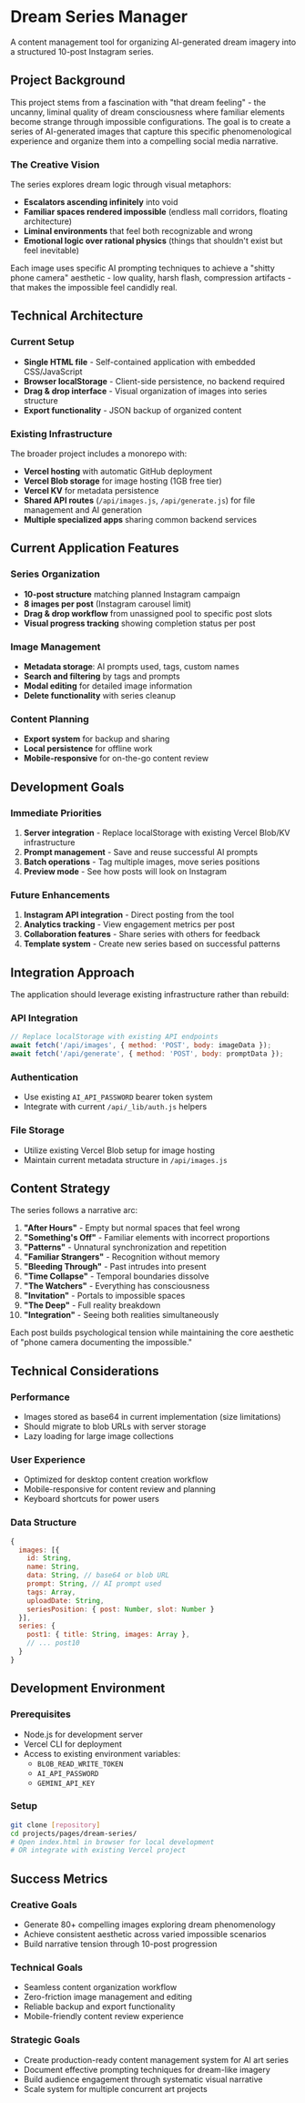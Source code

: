 # Dream Series Manager

A content management tool for organizing AI-generated dream imagery into a structured 10-post Instagram series.

## Project Background

This project stems from a fascination with "that dream feeling" - the uncanny, liminal quality of dream consciousness where familiar elements become strange through impossible configurations. The goal is to create a series of AI-generated images that capture this specific phenomenological experience and organize them into a compelling social media narrative.

### The Creative Vision

The series explores dream logic through visual metaphors:
- **Escalators ascending infinitely** into void
- **Familiar spaces rendered impossible** (endless mall corridors, floating architecture)
- **Liminal environments** that feel both recognizable and wrong
- **Emotional logic over rational physics** (things that shouldn't exist but feel inevitable)

Each image uses specific AI prompting techniques to achieve a "shitty phone camera" aesthetic - low quality, harsh flash, compression artifacts - that makes the impossible feel candidly real.

## Technical Architecture

### Current Setup
- **Single HTML file** - Self-contained application with embedded CSS/JavaScript
- **Browser localStorage** - Client-side persistence, no backend required  
- **Drag & drop interface** - Visual organization of images into series structure
- **Export functionality** - JSON backup of organized content

### Existing Infrastructure 
The broader project includes a monorepo with:
- **Vercel hosting** with automatic GitHub deployment
- **Vercel Blob storage** for image hosting (1GB free tier)
- **Vercel KV** for metadata persistence
- **Shared API routes** (`/api/images.js`, `/api/generate.js`) for file management and AI generation
- **Multiple specialized apps** sharing common backend services

## Current Application Features

### Series Organization
- **10-post structure** matching planned Instagram campaign
- **8 images per post** (Instagram carousel limit)
- **Drag & drop workflow** from unassigned pool to specific post slots
- **Visual progress tracking** showing completion status per post

### Image Management
- **Metadata storage**: AI prompts used, tags, custom names
- **Search and filtering** by tags and prompts
- **Modal editing** for detailed image information
- **Delete functionality** with series cleanup

### Content Planning
- **Export system** for backup and sharing
- **Local persistence** for offline work
- **Mobile-responsive** for on-the-go content review

## Development Goals

### Immediate Priorities
1. **Server integration** - Replace localStorage with existing Vercel Blob/KV infrastructure
2. **Prompt management** - Save and reuse successful AI prompts
3. **Batch operations** - Tag multiple images, move series positions
4. **Preview mode** - See how posts will look on Instagram

### Future Enhancements
1. **Instagram API integration** - Direct posting from the tool
2. **Analytics tracking** - View engagement metrics per post
3. **Collaboration features** - Share series with others for feedback
4. **Template system** - Create new series based on successful patterns

## Integration Approach

The application should leverage existing infrastructure rather than rebuild:

### API Integration
```javascript
// Replace localStorage with existing API endpoints
await fetch('/api/images', { method: 'POST', body: imageData });
await fetch('/api/generate', { method: 'POST', body: promptData });
```

### Authentication
- Use existing `AI_API_PASSWORD` bearer token system
- Integrate with current `/api/_lib/auth.js` helpers

### File Storage
- Utilize existing Vercel Blob setup for image hosting
- Maintain current metadata structure in `/api/images.js`

## Content Strategy

The series follows a narrative arc:
1. **"After Hours"** - Empty but normal spaces that feel wrong
2. **"Something's Off"** - Familiar elements with incorrect proportions  
3. **"Patterns"** - Unnatural synchronization and repetition
4. **"Familiar Strangers"** - Recognition without memory
5. **"Bleeding Through"** - Past intrudes into present
6. **"Time Collapse"** - Temporal boundaries dissolve
7. **"The Watchers"** - Everything has consciousness
8. **"Invitation"** - Portals to impossible spaces
9. **"The Deep"** - Full reality breakdown
10. **"Integration"** - Seeing both realities simultaneously

Each post builds psychological tension while maintaining the core aesthetic of "phone camera documenting the impossible."

## Technical Considerations

### Performance
- Images stored as base64 in current implementation (size limitations)
- Should migrate to blob URLs with server storage
- Lazy loading for large image collections

### User Experience  
- Optimized for desktop content creation workflow
- Mobile-responsive for content review and planning
- Keyboard shortcuts for power users

### Data Structure
```javascript
{
  images: [{
    id: String,
    name: String,
    data: String, // base64 or blob URL
    prompt: String, // AI prompt used
    tags: Array,
    uploadDate: String,
    seriesPosition: { post: Number, slot: Number }
  }],
  series: {
    post1: { title: String, images: Array },
    // ... post10
  }
}
```

## Development Environment

### Prerequisites
- Node.js for development server
- Vercel CLI for deployment
- Access to existing environment variables:
  - `BLOB_READ_WRITE_TOKEN`
  - `AI_API_PASSWORD` 
  - `GEMINI_API_KEY`

### Setup
```bash
git clone [repository]
cd projects/pages/dream-series/
# Open index.html in browser for local development
# OR integrate with existing Vercel project
```

## Success Metrics

### Creative Goals
- Generate 80+ compelling images exploring dream phenomenology
- Achieve consistent aesthetic across varied impossible scenarios
- Build narrative tension through 10-post progression

### Technical Goals  
- Seamless content organization workflow
- Zero-friction image management and editing
- Reliable backup and export functionality
- Mobile-friendly content review experience

### Strategic Goals
- Create production-ready content management system for AI art series
- Document effective prompting techniques for dream-like imagery  
- Build audience engagement through systematic visual narrative
- Scale system for multiple concurrent art projects